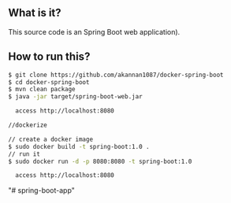 ## What is it?
This source code is an Spring Boot web application).
 
## How to run this?
```bash
$ git clone https://github.com/akannan1087/docker-spring-boot
$ cd docker-spring-boot
$ mvn clean package
$ java -jar target/spring-boot-web.jar

  access http://localhost:8080

//dockerize

// create a docker image
$ sudo docker build -t spring-boot:1.0 .
// run it
$ sudo docker run -d -p 8080:8080 -t spring-boot:1.0

  access http://localhost:8080
```
"# spring-boot-app" 
